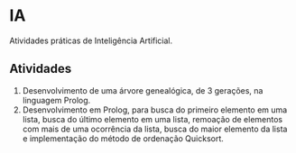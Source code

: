 # IA
Atividades práticas de Inteligência Artificial.

## Atividades
1. Desenvolvimento de uma árvore genealógica, de 3 gerações, na linguagem Prolog.
2. Desenvolvimento em Prolog, para busca do primeiro elemento em uma lista, busca do último elemento em uma lista, remoação de elementos com mais de uma ocorrência da lista, busca do maior elemento da lista e implementação do método de ordenação Quicksort.
